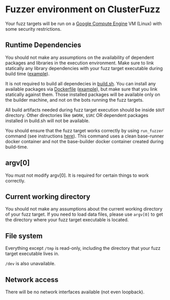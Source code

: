 # Fuzzer environment on ClusterFuzz

Your fuzz targets will be run on a [Google Compute Engine](https://cloud.google.com/compute/) VM (Linux) with some security restrictions.

## Runtime Dependencies

You should not make any assumptions on the availability of dependent packages 
and libraries in the execution environment. Make sure to link statically any
library dependencies with your fuzz target executable during build time 
([example](https://github.com/google/oss-fuzz/blob/master/projects/tor/build.sh#L40)).

It is not required to build all dependecies in
[build.sh](https://github.com/google/oss-fuzz/blob/master/docs/new_project_guide.md#buildsh).
You can install any available packages via
[Dockerfile](https://github.com/google/oss-fuzz/blob/master/docs/new_project_guide.md#dockerfile)
([example](https://github.com/google/oss-fuzz/blob/master/projects/tor/Dockerfile#L19)),
but make sure that you link statically against them. Those installed packages will be
available only on the builder machine, and not on the bots running the fuzz targets.

All build artifacts needed during fuzz target execution should be inside `$OUT` 
directory. Other directories like `$WORK`, `$SRC` OR dependent packages installed
in build.sh will not be available.

You should ensure that the fuzz target works correctly by using `run_fuzzer` command 
(see instructions [here](new_project_guide.md#testing-locally)). This command uses
a clean base-runner docker container and not the base-builder docker container
created during build-time.

## argv[0]

You must not modify argv[0]. It is required for certain things to work correctly.

## Current working directory

You should not make any assumptions about the current working directory of your
fuzz target. If you need to load data files, please use `argv[0]` to get the
directory where your fuzz target executable is located.

## File system

Everything except `/tmp` is read-only, including the directory that your fuzz target
executable lives in.

`/dev` is also unavailable.

## Network access

There will be no network interfaces available (not even loopback).
